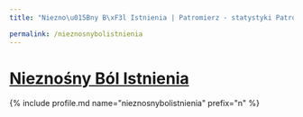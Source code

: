 ```yaml
---
title: "Niezno\u015Bny B\xF3l Istnienia | Patromierz - statystyki Patronite.pl"

permalink: /nieznosnybolistnienia
---
```


# [Nieznośny Ból Istnienia](https://patronite.pl/nieznosnybolistnienia)

{% include profile.md name="nieznosnybolistnienia" prefix="n" %}
